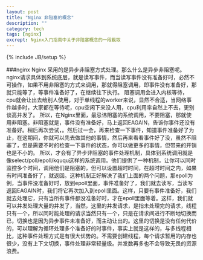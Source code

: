 ```yaml
---
layout: post
title: "Nginx 非阻塞的概念"
description: ""
category: tech
tags: [nginx]
excrept: Nginx入门指南中关于非阻塞概念的一段截取
---
```

{% include JB/setup %}


###nginx
Nginx 采用的是异步非阻塞方式处理。那么什么是异步非阻塞呢。 
nginx请求具体到系统底层，就是读写事件，而当读写事件没有准备好时，必然不可操作，如果不用非阻塞的方式来调用，那就得阻塞调用，即事件没有准备好，那就只能等了，等事件准备好了，在继续往下执行。 阻塞调用会进入内核等待，cpu就会让出去给别人使用，对于单线程的worker来说，显然不合适，当网络事件越多时，大家都在等待呢，cpu空闲下来没人用，cpu利用率自然上不去，更别谈高并发了。 
所以，在Nginx里面，最忌讳阻塞的系统调用，不要阻塞，那就使用非阻塞。非阻塞就是，事件没有准备好，马上返回EAGAIN，告诉你事件还没有准备好。稍后再次尝试，。然后过一会，再来检查一下事件，知道事件准备好了为止，在这期间，你就可以先去做其他的事情，然后再来看看事件好了没，虽然不阻塞了，但是需要不时的检查一下事件的状态，你可以做更多的事情，但带来的开销也是不小的。
所以，才会有了异步非阻塞的事件处理机制，具体到系统调用就是像select/poll/epoll/kququ这样的系统调用。他们提供了一种机制，让你可以同时监控多个时间，调用他们是阻塞的，但可以设置超时时间，在超时时间之内，如果有时间准备好了，就返回。这种机制正好解决了我们上面的两个问题，那epoll为例，当事件没准备好时，放到epoll里面，事件准备好了，我们就去读写，当读写返回EAGAIN时，我们将它再次加入到epoll里面。这样，只要有事件准备好，我们就去处理它，只有当所有事件都没准备好时，才在epoll里面等着。这样，我们就可以并发处理大量的并发了，当然，这里的并发请求，是指未处理完的请求，线程只有一个，所以同时能处理的请求当然只有一个，只是在请求间进行不断地切换而已，切换也是因为异步事件未准备好，而主动让出的。这里的切换是没有任何代价的，可以理解为循环处理多个准备好的时事件，事实上就是这样的，与多线程相比，这种事件处理方式是有很大优势的。不需要创建线程，每个请求暂用的内存也很少，没有上下文切换，事件处理非常轻量级。并发数再多也不会导致无畏的资源浪费。